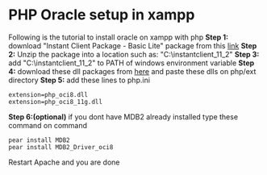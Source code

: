 # PHP Oracle setup in xampp
Following is the tutorial to install oracle on xampp with php
**Step 1:**
download "Instant Client Package - Basic Lite" package from this [link](http://www.oracle.com/technetwork/topics/winsoft-085727.html)
**Step 2:**
Unzip the package into a location such as: "C:\instantclient_11_2"
**Step 3:**
add "C:\instantclient_11_2" to PATH of windows environment variable
**Step 4:**
download these dll packages from [here](http://windows.php.net/downloads/pecl/releases/oci8/2.0.8/php_oci8-2.0.8-5.6-ts-vc11-x86.zip) and paste these dlls on php/ext directory
**Step 5:**
add these lines to php.ini
```
extension=php_oci8.dll
extension=php_oci8_11g.dll
```
**Step 6:(optional)**
if you dont have MDB2 already installed type these command on command
```
pear install MDB2
pear install MDB2_Driver_oci8
```

Restart Apache and you are done


